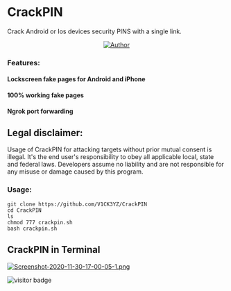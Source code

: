 # CrackPIN

Crack Android or Ios devices security PINS with a single link.

<p align="center">
<a href="https://github.com/V1CK3Y2"><img title="Author" src="https://img.shields.io/badge/Author-V1CK3Y2-red.svg?style=for-the-badge&logo=github"></a>
</p>

### Features:

#### Lockscreen fake pages for Android and iPhone
#### 100% working fake pages
#### Ngrok port forwarding

## Legal disclaimer:

Usage of CrackPIN for attacking targets without prior mutual consent is illegal. It's the end user's responsibility to obey all applicable local, state and federal laws. Developers assume no liability and are not responsible for any misuse or damage caused by this program. 

### Usage:
```
git clone https://github.com/V1CK3YZ/CrackPIN
cd CrackPIN
ls
chmod 777 crackpin.sh
bash crackpin.sh
```
## CrackPIN in Terminal

[![Screenshot-2020-11-30-17-00-05-1.png](https://i.postimg.cc/ZKvx8Cj8/Screenshot-2020-11-30-17-00-05-1.png)](https://postimg.cc/PPhDhfgJ)

<p>
<img src="https://visitor-badge.laobi.icu/badge?page_id=JasonJerry.lockphish" alt="visitor badge"/>
</p>
